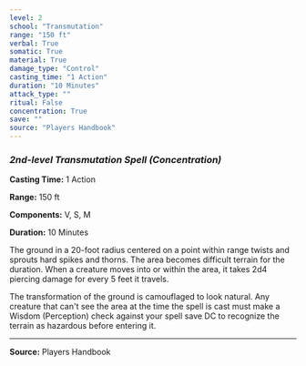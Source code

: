 ```yaml
---
level: 2
school: "Transmutation"
range: "150 ft"
verbal: True
somatic: True
material: True
damage_type: "Control"
casting_time: "1 Action"
duration: "10 Minutes"
attack_type: ""
ritual: False
concentration: True
save: ""
source: "Players Handbook"
---
```


### *2nd-level Transmutation Spell* *(Concentration)*

**Casting Time:** 1 Action

**Range:** 150 ft

**Components:** V, S, M

**Duration:** 10 Minutes

The ground in a 20-foot radius centered on a point within range twists and sprouts hard spikes and thorns. The area becomes difficult terrain for the duration. When a creature moves into or within the area, it takes 2d4 piercing damage for every 5 feet it travels.
 
 The transformation of the ground is camouflaged to look natural. Any creature that can't see the area at the time the spell is cast must make a Wisdom (Perception) check against your spell save DC to recognize the terrain as hazardous before entering it.

---
**Source:** Players Handbook

